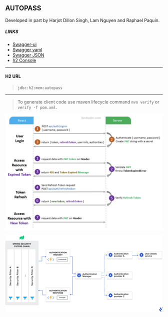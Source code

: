 ## AUTOPASS

Developed in part by Harjot Dillon Singh, Lam Nguyen and Raphael Paquin.

##### LINKS

- [Swagger-ui](http://localhost:8080/swagger-ui/index.html)
- [Swagger yaml](http://localhost:8080/v3/api-docs.yaml)
- [Swagger JSON](http://localhost:8080/v3/api-docs)
- [h2 Console](http://localhost:8080/h2-console)

---  

#### H2 URL

> `jdbc:h2:mem:autopass`

---

>
> To generate client code use maven lifecycle command `mvn verify` or `verify -f pom.xml`.
>
>

![img.png](img.png)

![img_1.png](img_1.png)